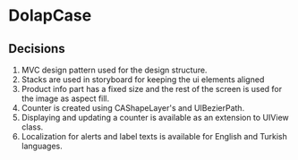 # DolapCase
## Decisions
1. MVC design pattern used for the design structure.
2. Stacks are used in storyboard for keeping the ui elements aligned
3. Product info part has a fixed size and the rest of the screen is used for the image as aspect fill.
4. Counter is created using CAShapeLayer's and UIBezierPath.
5. Displaying and updating a counter is available as an extension to UIView class.
6. Localization for alerts and label texts is available for English and Turkish languages.
